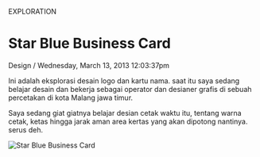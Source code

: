 <p class="type">EXPLORATION</p>

# Star Blue Business Card

<p class="meta">Design  /  Wednesday, March 13, 2013 12:03:37pm</p>

Ini adalah eksplorasi desain logo dan kartu nama. saat itu saya sedang belajar desain dan bekerja sebagai operator dan desianer grafis di sebuah percetakan di kota Malang jawa timur.

Saya sedang giat giatnya belajar desian cetak waktu itu, tentang warna cetak, ketas hingga jarak aman area kertas yang akan dipotong nantinya. serus deh.

![Star Blue Business Card](https://farooq-agent.web.app/assets/images/works/large/Oc9KHnKQ_work_image.png)
